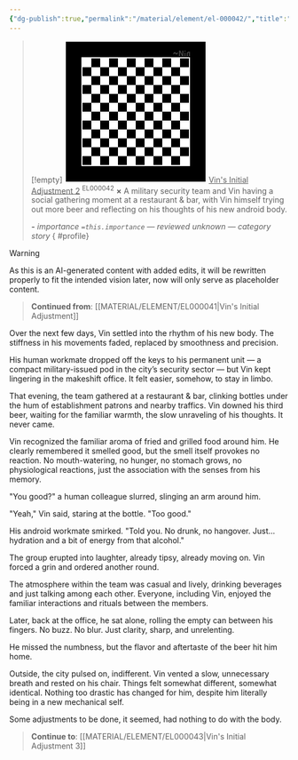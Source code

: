 ```yaml
---
{"dg-publish":true,"permalink":"/material/element/el-000042/","title":"Vin's Initial Adjustment 2","tags":["-element","-ai"]}
---
```


>[!empty]
> ![RESOURCE/ASSET/OTHER/PlaceholderIcon.png|icon](/img/user/RESOURCE/ASSET/OTHER/PlaceholderIcon.png) <u class="title">Vin's Initial Adjustment 2</u> <sup class="title">EL000042</sup> <b class="title">×</b>
> A military security team and Vin having a social gathering moment at a restaurant & bar, with Vin himself trying out more beer and reflecting on his thoughts of his new android body.
> 
> <b>\-</b>
> <i class="small">importance `=this.importance` — reviewed unknown — category story</i>
{ #profile}


>[!warning]
> As this is an AI-generated content with added edits, it will be rewritten properly to fit the intended vision later, now will only serve as placeholder content.

> **Continued from**: [[MATERIAL/ELEMENT/EL000041\|Vin's Initial Adjustment]]

Over the next few days, Vin settled into the rhythm of his new body. The stiffness in his movements faded, replaced by smoothness and precision.

His human workmate dropped off the keys to his permanent unit — a compact military-issued pod in the city’s security sector — but Vin kept lingering in the makeshift office. It felt easier, somehow, to stay in limbo.

That evening, the team gathered at a restaurant & bar, clinking bottles under the hum of establishment patrons and nearby traffics. Vin downed his third beer, waiting for the familiar warmth, the slow unraveling of his thoughts. It never came.

Vin recognized the familiar aroma of fried and grilled food around him. He clearly remembered it smelled good, but the smell itself provokes no reaction. No mouth-watering, no hunger, no stomach grows, no physiological reactions, just the association with the senses from his memory.

"You good?" a human colleague slurred, slinging an arm around him.

"Yeah," Vin said, staring at the bottle. "Too good."

His android workmate smirked. "Told you. No drunk, no hangover. Just… hydration and a bit of energy from that alcohol."

The group erupted into laughter, already tipsy, already moving on. Vin forced a grin and ordered another round.

The atmosphere within the team was casual and lively, drinking beverages and just talking among each other. Everyone, including Vin, enjoyed the familiar interactions and rituals between the members.

Later, back at the office, he sat alone, rolling the empty can between his fingers. No buzz. No blur. Just clarity, sharp, and unrelenting.

He missed the numbness, but the flavor and aftertaste of the beer hit him home.

Outside, the city pulsed on, indifferent. Vin vented a slow, unnecessary breath and rested on his chair. Things felt somewhat different, somewhat identical. Nothing too drastic has changed for him, despite him literally being in a new mechanical self.

Some adjustments to be done, it seemed, had nothing to do with the body.

> **Continue to**: [[MATERIAL/ELEMENT/EL000043\|Vin's Initial Adjustment 3]]
